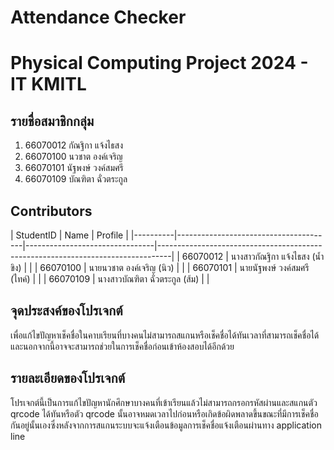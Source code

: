 # Attendance Checker
# Physical Computing Project 2024 - IT KMITL

## รายชื่อสมาชิกกลุ่ม
1. 66070012 กัณฐิกา แจ้งไธสง
2. 66070100 นวชาต องค์เจริญ
3. 66070101 นัฐพงษ์ วงค์สมศรี
4. 66070109 บัณฑิตา ฉั่วตระกูล
## Contributors

| StudentID       | Name                                  | Profile                                                                           |
|----------|---------------------------------------|--------------------------------|---------------------------------------------------------------------------------|
| 66070012 | นางสาวกัณฐิกา แจ้งไธสง (น้ำขิง)          |  |
| 66070100 | นายนวชาต องค์เจริญ (นิว) |             |
| 66070101 | นายนัฐพงษ์ วงค์สมศรี (ไทค์)          | |
| 66070109 | นางสาวบัณฑิตา ฉั่วตระกูล (ส้ม)         |      |

## จุดประสงค์ของโปรเจกต์
เพื่อแก้ไขปัญหาเช็คชื่อในคาบเรียนที่บางคนไม่สามารถสแกนหรือเช็คชื่อได้ทันเวลาที่สามารถเช็คชื่อได้ และนอกจากนี้อาจจะสามารถช่วยในการเช็คชื่อก่อนเข้าห้องสอบได้อีกด้วย

## รายละเอียดของโปรเจกต์
โปรเจกต์นี้เป็นการแก้ไขปัญหานักศึกษาบางคนที่เข้าเรียนแล้วไม่สามารถกรอกรหัสผ่านและสแกนตัว qrcode ได้ทันหรือตัว qrcode นั้นอาจหมดเวลาไปก่อนหรือเกิดข้อผิดพลาดขึ้นขณะที่มีการเช็คชื่อกันอยู่นั้นเองซึ่งหลังจากการสแกนระบบจะแจ้งเตือนข้อมูลการเช็คชื่อแจ้งเตือนผ่านทาง application line
